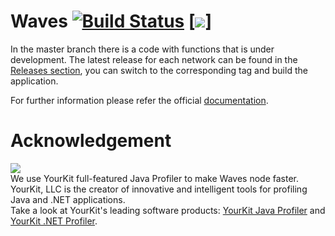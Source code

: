 # Waves [![Build Status](https://travis-ci.org/amurplatform/Waves.svg?branch=master)](https://travis-ci.org/amurplatform/Waves) [![](https://images.microbadger.com/badges/version/amurplatform/waves-testnet.svg)]

In the master branch there is a code with functions that is under development. The latest release for each network can be found in the [Releases section](https://github.com/amurplatform/Waves/releases), you can switch to the corresponding tag and build the application.

For further information please refer the official [documentation](https://docs.amurplatform.com).

# Acknowledgement

[<img src="https://www.yourkit.com/images/yklogo.png">](http://www.yourkit.com/java/profiler/index.jsp)  
We use YourKit full-featured Java Profiler to make Waves node faster. YourKit, LLC is the creator of innovative and intelligent tools for profiling Java and .NET applications.    
Take a look at YourKit's leading software products: 
<a href="http://www.yourkit.com/java/profiler/index.jsp">YourKit Java Profiler</a> and
<a href="http://www.yourkit.com/.net/profiler/index.jsp">YourKit .NET Profiler</a>.
